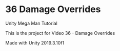 # 36 Damage Overrides

Unity Mega Man Tutorial

This is the project for Video 36 - Damage Overrides

Made with Unity 2019.3.10f1